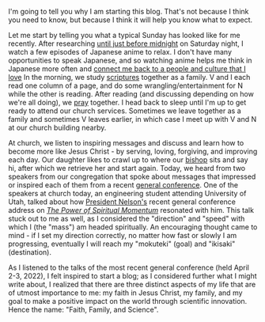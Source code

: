 I'm going to tell you why I am starting this blog. That's not because I think you need to know, but because I think it will help you know what to expect.

Let me start by telling you what a typical Sunday has looked like for me recently. After researching
    <a href="#" data-toggle="tooltip" data-original-title="{{site.glossary.work-on-sundays}}">
until just before midnight</a> on Saturday night, I watch a few episodes of Japanese anime to relax. I don't have many opportunities to speak Japanese, and so watching anime helps me think in Japanese more often and <!-- <a href="#" data-toggle="tooltip" data-original-title="I served as a representative of Jesus Christ as a full-time missionary for two years in Japan from 2013 to 2015.">
connect me back to a people and culture that I love</a>. -->
[connect me back to a people and culture that I love](# "I served as a representative of Jesus Christ as a full-time missionary for two years in Japan from 2013 to 2015.")
 In the morning, we study <!-- <a href="https://www.churchofjesuschrist.org/study/scriptures?lang=eng&platform=web" data-toggle="tooltip" data-original-title=""> scriptures</a> -->
[scriptures](https://www.churchofjesuschrist.org/study/scriptures?lang=eng&platform=web "")
together as a family. V and I each read one column of a page, and do some wrangling/entertainment for N while the other is reading. After reading (and discussing depending on how we're all doing), we
    <a href="" data-toggle="tooltip" data-original-title="Prayer is a conversation with God, during which we can express gratitude and ask for help and guidance in our lives.">
pray</a> together. I head back to sleep until I'm up to get ready to attend our church services. Sometimes we leave together as a family and sometimes V leaves earlier, in which case I meet up with V and N at our church building nearby.

At church, we listen to inspiring messages and discuss and learn how to become more like Jesus Christ - by serving, loving, forgiving, and improving each day. Our daughter likes to crawl up to where our <a href="https://www.churchofjesuschrist.org/comeuntochrist/belong/a-place-for-everyone/a-church-of-volunteers" data-toggle="tooltip" data-original-title="A bishop is the leader of a congregration who makes sure that people's needs are met. A bishop serves on a volunteer basis, and the assignment to be bishop, as with other assignments in the church, rotates periodically.">
bishop</a> sits and say hi, after which we retrieve her and start again. Today, we heard from two speakers from our congregation that spoke about messages that impressed or inspired each of them from a recent
    <a href="https://www.churchofjesuschrist.org/comeuntochrist/article/general-conference-gods-word-for-today" data-toggle="tooltip" data-original-title="General conference is a global, bi-annual broadcast of <q>talks from religious leaders and performances of sacred music</q> where we <q>hear from modern-day prophets about God's message for us today</q>.">
general conference</a>. One of the speakers at church today, an engineering student attending University of Utah, talked about how
    <a href="https://www.churchofjesuschrist.org/comeuntochrist/believe/restoration/god-speaks-to-us-through-prophets" data-toggle="tooltip" data-original-title="President Nelson is the prophet and President of The Church of Jesus Christ of Latter-day Saints (2018-present)">
President Nelson's</a> recent general conference address on [_The Power of Spiritual Momentum_](https://www.churchofjesuschrist.org/study/general-conference/2022/04/47nelson) resonated with him. This talk stuck out to me as well, as I considered the "direction" and "speed" with which I (the "mass") am headed spiritually. An encouraging thought came to mind - if I set my direction correctly, no matter how fast or slowly I am progressing, eventually I will reach my "mokuteki" (goal) and "ikisaki" (destination).

As I listened to the talks of the most recent general conference (held April 2-3, 2022), I felt inspired to start a blog; as I considered further what I might write about, I realized that there are three distinct aspects of my life that are of utmost importance to me: my faith in Jesus Christ, my family, and my goal to make a positive impact on the world through scientific innovation. Hence the name: "Faith, Family, and Science".